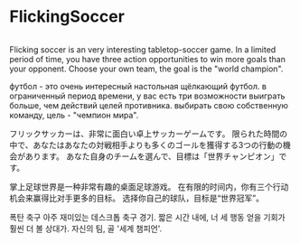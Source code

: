 # FlickingSoccer

![]()

Flicking soccer is an very interesting tabletop-soccer game.
In a limited period of time, you have three action opportunities to win more goals than your opponent.
Choose your own team, the goal is the "world champion".

футбол - это очень интересный настольная щёлкающий футбол.
в ограниченный период времени, у вас есть три возможности выиграть больше, чем действий целей противника.
выбирать свою собственную команду, цель - "чемпион мира".

フリックサッカーは、非常に面白い卓上サッカーゲームです。
限られた時間の中で、あなたはあなたの対戦相手よりも多くのゴールを獲得する3つの行動の機会があります。
あなた自身のチームを選んで、目標は「世界チャンピオン」です。

掌上足球世界是一种非常有趣的桌面足球游戏。
在有限的时间内，你有三个行动机会来赢得比对手更多的目标。
选择你自己的球队，目标是“世界冠军”。

폭탄 축구 아주 재미있는 데스크톱 축구 경기.
짧은 시간 내에, 너 세 행동 얻을 기회가 훨씬 더 볼 상대가.
자신의 팀, 골 '세계 챔피언'.

